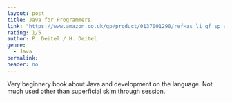 ```yaml
---
layout: post
title: Java for Programmers
link: "https://www.amazon.co.uk/gp/product/0137001290/ref=as_li_qf_sp_asin_il_tl?ie=UTF8&camp=1634&creative=6738&creativeASIN=0137001290&linkCode=as2&tag=jussihallilac-21"
rating: 1/5
author: P. Deitel / H. Deitel
genre:
  - Java
permalink:
header: no
---
```


Very beginnery book about Java and development on the language. Not much used other than superficial skim through session.
